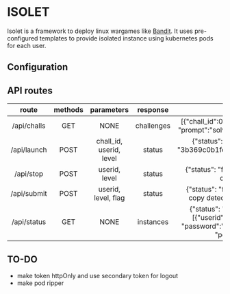 # ISOLET
Isolet is a framework to deploy linux wargames like [Bandit](https://overthewire.org/wargames/bandit/). It uses pre-configured templates to provide isolated instance using kubernetes pods for each user. 

## Configuration


## API routes
| route | methods | parameters | response | sample |
|:---:|:---:|:---:|:---:|:---:|
| /api/challs | GET | NONE | challenges | [{"chall_id":0, "level":1, "name":"demo", "prompt":"solve it", "tags":["ssh", "cat"]}] |
| /api/launch | POST | chall_id, userid, level | status | {"status": "success", "message": "3b369c0b1fd5419b2f81da89cf5480d2 32747"} |
| /api/stop | POST | userid, level | status | {"status": "failure", "message": "User does not exist"} |
| /api/submit | POST | userid, level, flag | status | {"status": "failure", "message": "Flag copy detected. Incident reported!"} |
| /api/status | GET | NONE | instances | {"status": "success", "message": "[{"userid":123614343, "level":1, "password":"8f1ee93113affe32078c", "port":"32134"}]"}

## TO-DO
- make token httpOnly and use secondary token for logout
- make pod ripper
